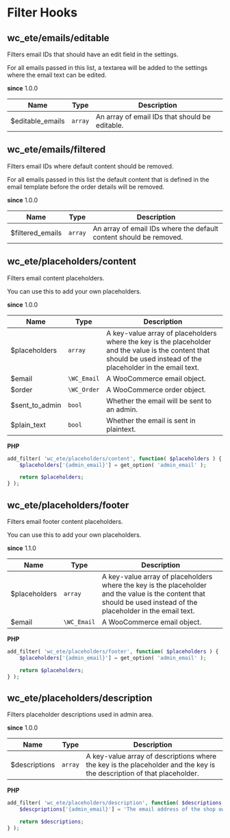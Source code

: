 # Filter Hooks

##  wc\_ete/emails/editable

Filters email IDs that should have an edit field in the settings.

For all emails passed in this list, a textarea will be added to the settings where the
email text can be edited.

**since** 1.0.0 

| Name | Type | Description |
| --- | --- | --- |
| $editable_emails | `array` | An array of email IDs that should be editable. |

##  wc\_ete/emails/filtered

Filters email IDs where default content should be removed.

For all emails passed in this list the default content that is defined in the email
template before the order details will be removed.

**since** 1.0.0 

| Name | Type | Description |
| --- | --- | --- |
| $filtered_emails | `array` | An array of email IDs where the default content should be removed. |

## wc\_ete/placeholders/content

Filters email content placeholders.

You can use this to add your own placeholders.

**since** 1.0.0 

| Name | Type | Description |
| --- | --- | --- |
| $placeholders | `array` | A key-value array of placeholders where the key is the placeholder and the value is the content that should be used instead of the placeholder in the email text. |
| $email | `\WC_Email` | A WooCommerce email object. |
| $order | `\WC_Order` | A WooCommerce order object. |
| $sent_to_admin | `bool` | Whether the email will be sent to an admin. |
| $plain_text | `bool` | Whether the email is sent in plaintext. |

**PHP**

```php
add_filter( 'wc_ete/placeholders/content', function( $placeholders ) {
    $placeholders['{admin_email}'] = get_option( 'admin_email' );

    return $placeholders;
} );
```

## wc\_ete/placeholders/footer

Filters email footer content placeholders.

You can use this to add your own placeholders.

**since** 1.1.0 

| Name | Type | Description |
| --- | --- | --- |
| $placeholders | `array` | A key-value array of placeholders where the key is the placeholder and the value is the content that should be used instead of the placeholder in the email text. |
| $email | `\WC_Email` | A WooCommerce email object. |

**PHP**

```php
add_filter( 'wc_ete/placeholders/footer', function( $placeholders ) {
    $placeholders['{admin_email}'] = get_option( 'admin_email' );

    return $placeholders;
} );
```

##  wc\_ete/placeholders/description

Filters placeholder descriptions used in admin area.

**since** 1.0.0 

| Name | Type | Description |
| --- | --- | --- |
| $descriptions | `array` | A key-value array of descriptions where the key is the placeholder and the key is the description of that placeholder. |

**PHP**

```php
add_filter( 'wc_ete/placeholders/description', function( $descriptions ) {
    $descpriptions['{admin_email}'] = 'The email address of the shop owner.'.

    return $descriptions;
} );
```

